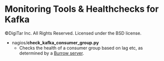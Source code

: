 # Monitoring Tools &amp; Healthchecks for Kafka #
&copy;DigiTar Inc. All Rights Reserved.
Licensed under the BSD license.

* nagios/__check_kafka_consumer_group.py__
  - Checks the health of a consumer group based 
    on lag etc, as determined by a [Burrow server](https://github.com/linkedin/Burrow).
